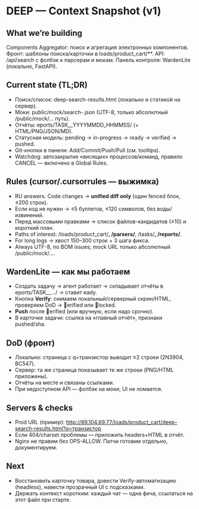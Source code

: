 ﻿# DEEP — Context Snapshot (v1)

## What we’re building
Components Aggregator: поиск и агрегация электронных компонентов.
Фронт: шаблоны поиска/карточки в loads/product_cart/**.
API: /api/search с фолбэк к парсерам и мокам.
Панель контроля: WardenLite (локально, FastAPI).

## Current state (TL;DR)
- Поиск/список: deep-search-results.html (локально и статикой на сервер).
- Моки: public/mock/search-<query>.json (UTF-8, только абсолютный /public/mock/... путь).
- Отчёты: eports/TASK_<ID>_YYYYMMDD_HHMMSS/ (+ HTML/PNG/JSON/MD).
- Статусная модель: pending → in-progress → ready → verified → pushed.
- Git-кнопки в панели: Add/Commit/Push/Pull (см. tooltips).
- Watchdog: автозакрытие «висящих» процессов/команд, правило CANCEL — включено в Global Rules.

## Rules (cursor/.cursorrules — выжимка)
- RU answers. Code changes → **unified diff only** (один fenced блок, ≤200 строк).
- Если код не нужен → ≤5 буллетов, ≤120 символов, без воды/извинений.
- Перед массовыми правками → список файлов-кандидатов (≤10) и короткий план.
- Paths of interest: /loads/product_cart/**, /parsers/**, /tasks/**, /reports/**.
- For long logs → хвост 150–300 строк + 3 шага фикса.
- Always UTF-8, no BOM issues; mock URL только абсолютный /public/mock/....

## WardenLite — как мы работаем
- Создать задачу → агент работает → складывает отчёты в eports/TASK_<ID>_.../ → ставит eady.
- Кнопка **Verify**: снимаем локальный/серверный скрин/HTML, проверяем DoD → erified или locked.
- **Push** после erified (или вручную, если надо срочно).
- В карточке задачи: ссылка на «главный отчёт», признаки pushed/sha.

## DoD (фронт)
- Локально: страница с q=транзистор выводит ≥2 строки (2N3904, BC547).
- Сервер: та же страница показывает те же строки (PNG/HTML приложены).
- Отчёты на месте и связаны ссылками.
- При недоступном API — фолбэк на моки, UI не ломается.

## Servers & checks
- Prod URL (пример): http://89.104.69.77/loads/product_cart/deep-search-results.html?q=транзистор
- Если 404/charset проблемы — приложить headers+HTML в отчёт.
- Nginx не правим без OPS-ALLOW. Патчи готовим отдельно, документируем.

## Next
- Восстановить карточку товара, довести Verify-автоматизацию (headless), навести прозрачный UI с подсказками.
- Держать контекст коротким: каждый чат — одна фича, ссылаться на этот файл при старте.

